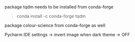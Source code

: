 package tqdm needs to be installed from conda-forge 
>conda install -c conda-forge tqdm

package colour-science from conda-forge as well

Pycharm IDE settings -> invert image when dark theme -> OFF  
